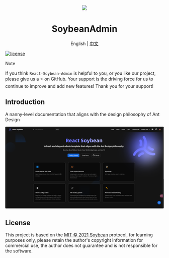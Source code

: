<div align="center">
 <img src="./public/favicon.svg" width="160" />
 <h1>SoybeanAdmin</h1>
  <span>English | <a href="./README.zh_CN.md">中文</a></span>
</div>

[![license](https://img.shields.io/badge/license-MIT-green.svg)](./LICENSE)

> [!NOTE]
> If you think `React-Soybean-Admin` is helpful to you, or you like our project, please give us a ⭐️ on GitHub. Your support is the driving force for us to continue to improve and add new features! Thank you for your support!

## Introduction

A nanny-level documentation that aligns with the design philosophy of Ant Design


![](en.png)

## License

This project is based on the [MIT © 2021 Soybean](./LICENSE) protocol, for learning purposes only, please retain the author's copyright information for commercial use, the author does not guarantee and is not responsible for the software.
